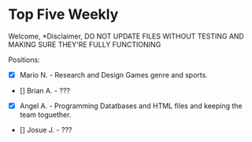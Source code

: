 # Top Five Weekly
Welcome,
*Disclaimer, DO NOT UPDATE FILES WITHOUT TESTING AND MAKING SURE THEY'RE FULLY FUNCTIONING

Positions:
 - [x] Mario N. - Research and Design Games genre and sports.
 - [] Brian A. - ???
 - [x] Angel A. - Programming Datatbases and HTML files and keeping the team toguether.
 - [] Josue J. - ???

